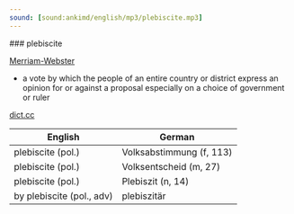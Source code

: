 ```yaml
---
sound: [sound:ankimd/english/mp3/plebiscite.mp3]
---
```


\### plebiscite

[Merriam-Webster](https://www.merriam-webster.com/dictionary/plebiscite)

- a vote by which the people of an entire country or district express an opinion for or against a proposal especially on a choice of government or ruler

[dict.cc](https://www.dict.cc/plebiscite)

| English        | German       |
| -------------- | ------------ |
| plebiscite (pol.) | Volksabstimmung (f, 113) |
| plebiscite (pol.) | Volksentscheid (m, 27) |
| plebiscite (pol.) | Plebiszit (n, 14) |
| by plebiscite (pol., adv) | plebiszitär |
